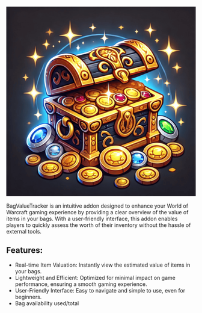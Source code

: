 ![BagValueTracker WoW addon](https://github.com/bovidiu/BagValueTracker/blob/main/icon.png)

BagValueTracker is an intuitive addon designed to enhance your World of Warcraft gaming experience by providing a clear overview of the value of items in your bags. With a user-friendly interface, this addon enables players to quickly assess the worth of their inventory without the hassle of external tools.

## Features:

- Real-time Item Valuation: Instantly view the estimated value of items in your bags.
- Lightweight and Efficient: Optimized for minimal impact on game performance, ensuring a smooth gaming experience.
- User-Friendly Interface: Easy to navigate and simple to use, even for beginners.
- Bag availability used/total

